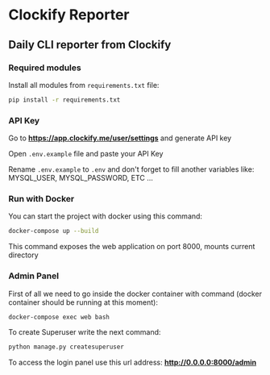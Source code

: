 # Clockify Reporter
## Daily CLI reporter from Clockify


### Required modules
Install all modules from `requirements.txt` file:
```bash
pip install -r requirements.txt
```

### API Key
Go to **https://app.clockify.me/user/settings** and generate API key

Open `.env.example` file and paste your API Key

Rename `.env.example` to `.env` and don't forget to fill another variables like: MYSQL_USER, MYSQL_PASSWORD, ETC ...
### Run with Docker 

You can start the project with docker using this command:
```bash
docker-compose up --build
```
This command exposes the web application on port 8000, mounts current directory

### Admin Panel

First of all we need to go inside the docker container with command (docker container should be running at this moment):
```bash
docker-compose exec web bash
```
To create Superuser write the next command:
```bash
python manage.py createsuperuser
```
To access the login panel use this url address: **http://0.0.0.0:8000/admin**